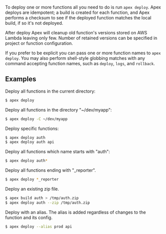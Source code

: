
To deploy one or more functions all you need to do is run `apex deploy`. Apex deploys are idempotent; a build is created
for each function, and Apex performs a checksum to see if the deployed function matches the local build, if so
it's not deployed.

After deploy Apex will cleanup old function's versions stored on AWS Lambda leaving only few. Number of retained versions
can be specified in project or function configuration.

If you prefer to be explicit you can pass one or more function names to `apex deploy`. You may also perform shell-style globbing matches with any command accepting function names, such as `deploy`, `logs`, and `rollback`.

## Examples

Deploy all functions in the current directory:

```sh
$ apex deploy
```

Deploy all functions in the directory "~/dev/myapp":

```sh
$ apex deploy -C ~/dev/myapp
```

Deploy specific functions:

```sh
$ apex deploy auth
$ apex deploy auth api
```

Deploy all functions which name starts with "auth":

```sh
$ apex deploy auth*
```

Deploy all functions ending with "_reporter".

```sh
$ apex deploy *_reporter
```

Deploy an existing zip file.

```sh
$ apex build auth > /tmp/auth.zip
$ apex deploy auth --zip /tmp/auth.zip
```

Deploy with an alias. The alias is added regardless of changes to the function and its config.

```sh
$ apex deploy --alias prod api
```
